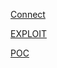 [Connect](http://192.168.1.25:8080/index.html)


[EXPLOIT](http://192.168.1.25:8080/exploit.html)

[POC](http://192.168.1.25:8080/poc.html)
